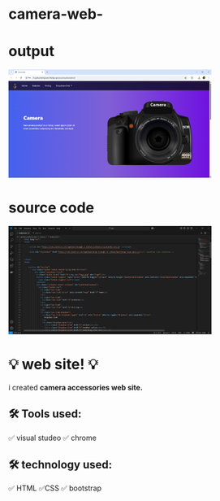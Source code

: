 # camera-web-
<h1>output</h1>
<img src="camera/1.png" width="400">

<h1>source code</h1>
<img src="camera/2.png" width="400">

# 💡  web site! 💡
i created **camera accessories web site.**

## 🛠 Tools used:
✅ visual studeo
✅ chrome

## 🛠 technology used:
✅ HTML
✅CSS
✅ bootstrap





